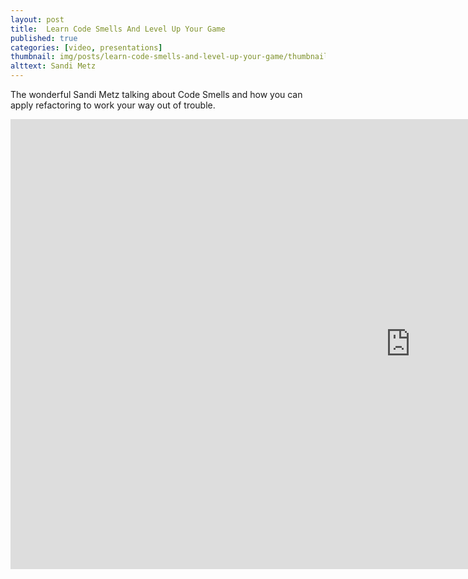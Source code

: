 ```yaml
---
layout: post
title:  Learn Code Smells And Level Up Your Game
published: true
categories: [video, presentations]
thumbnail: img/posts/learn-code-smells-and-level-up-your-game/thumbnail-420x255.png
alttext: Sandi Metz
--- 
```


The wonderful Sandi Metz talking about Code Smells and how you can apply refactoring to work your way out of trouble.

<iframe width="1280" height="720" src="https://www.youtube.com/embed/D4auWwMsEnY" title="YouTube video player" frameborder="0" allow="accelerometer; autoplay; clipboard-write; encrypted-media; gyroscope; picture-in-picture" allowfullscreen></iframe>